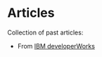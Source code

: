 # Articles
Collection of past articles:
- From [IBM developerWorks](https://github.com/pberlandier/articles/tree/main/developerWorks)
